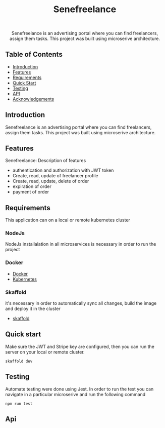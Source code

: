 <h1 align="center"> Senefreelance </h1> <br>

<p align="center">
  Senefreelance is an advertising portal where you can find freelancers, assign them tasks. 
  This project was built using microserive architecture.
</p>

## Table of Contents

- [Introduction](#introduction)
- [Features](#features)
- [Requirements](#requirements)
- [Quick Start](#quick-start)
- [Testing](#testing)
- [API](#requirements)
- [Acknowledgements](#acknowledgements)


## Introduction

Senefreelance is an advertising portal where you can find freelancers, assign them tasks. 
This project was built using microserive architecture.

## Features

Senefreelance:  Description of features 
* authentication and authorization with JWT token
* Create, read, update of freelancer profile
* Create, read, update, delete of order
* expiration of order
* payment of order

## Requirements
This application can on a local or remote kubernetes cluster

### NodeJs
NodeJs installalation in all microservices is necessary in order to run the project

### Docker
* [Docker](https://www.docker.com/get-docker)
* [Kubernetes](https://kubernetes.io)

### Skaffold 
it's necessary in order to automatically sync all changes, build the image and deploy it in the cluster
* [skaffold](https://skaffold.dev)


## Quick start
Make sure the JWT and Stripe key are configured, then you can run the server on your local or remote cluster.

``` 
skaffold dev
```

## Testing

Automate testing were done using Jest. In order to run the test you can navigate in a particular microserive and run the following command
```
npm run test 
```

## Api 

